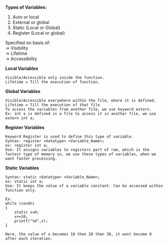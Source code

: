 **Types of Variables:**
1) Auto or local
2) External or global
3) Static (Local or Global)
4) Register (Local or global)


Specified on basis of:  
-> Visibility  
-> Lifetime  
-> Accessibility

**Local Variables**

    Visible/Accessible only inside the function.
    Lifetime = Till the execution of function.

**Global Variables**

    Visible/Accessible everywhere within the file, where it is defined.
    Lifetime = Till the execution of that file
    To access the variables from another file, we use keyword extern.
    Ex: int a is defined in a file to access it in another file, we use extern int a;


**Register Variables**

    Keyword Register is used to define this type of variable.
    Syntax: register <datatype> <Variable_Name>;
    ex: register int a;
    Use: It assigns variables to registers part of ram, which is the fastest type of memory so, we use these types of variables, when we want faster processing.


**Static Variables**

    Syntax: static <datatype> <Variable_Name>;
    ex: static int a;
    Use: It keeps the value of a variable constant. Can be accessed within function only.
    
    Ex:
    while (condn)
    {
        static x=0;
        x+=10;
        printf("%d",x);
    }
    
    Here, the value of x becomes 10 then 20 then 30, it wont become 0 after each iteration.
